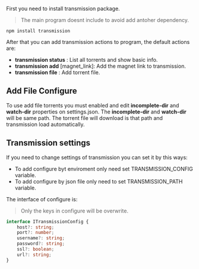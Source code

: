 First you need to install transmission package.

> The main program doesnt include to avoid add antoher dependency.

```
npm install transmission
```

After that you can add transmission actions to program, the default actions are:
    
- __transmission status__ : List all torrents and show basic info.
- __transmission add__ [magnet_link]: Add the magnet link to transmission.
- __transmission file__ : Add torrent file.

Add File Configure
------
To use add file torrents you must enabled and edit **incomplete-dir** and **watch-dir** properties on settings.json. The **incomplete-dir**  and **watch-dir** will be same path. The torrent file will download is that path and transmission load automatically.

Transmission settings
------------
If you need to change settings of transmission you can set it by this ways:
- To add configure byt enviroment only need set TRANSMISSION_CONFIG variable.
- To add configure by json file only need to set TRANSMISSION_PATH variable.

The interface of configure is:

> Only the keys in configure will be overwrite.

```typescript
interface ITransmissionConfig {
    host?: string;
    port?: number;
    username?: string;
    password?: string;
    ssl?: boolean;
    url?: string;
}
```